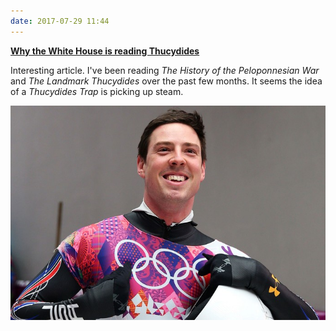 ```yaml
---
date: 2017-07-29 11:44
---
```


**[Why the White House is reading Thucydides](http://www.politico.com/magazine/story/2017/06/21/why-the-white-house-is-reading-greek-history-215287)**

Interesting article. I've been reading *The History of the Peloponnesian War* and *The Landmark Thucydides* over the past few months. It seems the idea of a *Thucydides Trap* is picking up steam.

![about kyle tress](/uploads/about.jpg)
